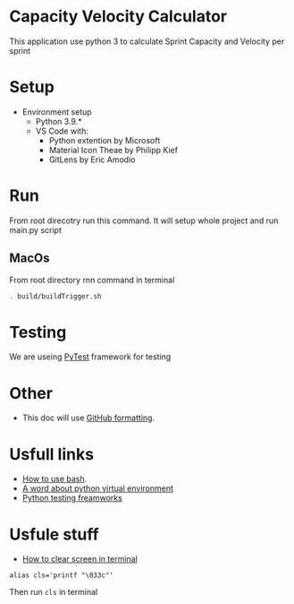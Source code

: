 # Capacity Velocity Calculator
This application use python 3 to calculate Sprint Capacity and Velocity per sprint

# Setup
* Environment setup
    - Python 3.9.*
    - VS Code with:
        - Python extention by Microsoft
        - Material Icon Theae by Philipp Kief
        - GitLens by Eric Amodio


# Run
From root direcotry run this command. It will setup whole project and run main.py script
## MacOs
From root directory rnn command in terminal
```bash
. build/buildTrigger.sh
```
# Testing
We are useing [PyTest](https://docs.pytest.org/) framework for testing


# Other
* This doc will use [GitHub formatting](https://docs.github.com/en/github/writing-on-github/getting-started-with-writing-and-formatting-on-github/basic-writing-and-formatting-syntax).

# Usfull links
* [How to use bash](https://linuxhint.com/30_bash_script_examples/#t1).
* [A word about python virtual environment](https://www.recurse.com/blog/14-there-is-no-magic-virtualenv-edition)
* [Python testing freamworks](https://www.softwaretestinghelp.com/python-testing-frameworks/)


# Usfule stuff
* [How to clear screen in terminal](https://stackoverflow.com/a/5367075)
```
alias cls='printf "\033c"'
```
Then run `cls` in terminal